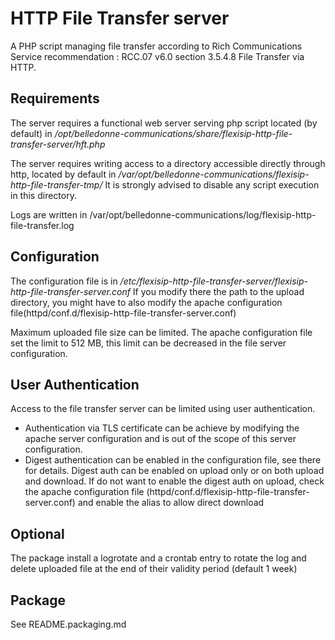 HTTP File Transfer server
=========================

A PHP script managing file transfer according to Rich Communications Service recommendation : RCC.07 v6.0 section 3.5.4.8 File Transfer via HTTP.

Requirements
------------
The server requires a functional web server serving php script located (by default) in */opt/belledonne-communications/share/flexisip-http-file-transfer-server/hft.php*

The server requires writing access to a directory accessible directly through http, located by default in */var/opt/belledonne-communications/flexisip-http-file-transfer-tmp/* It is strongly advised to disable any script execution in this directory.

Logs are written in /var/opt/belledonne-communications/log/flexisip-http-file-transfer.log


Configuration
-------------

The configuration file is in */etc/flexisip-http-file-transfer-server/flexisip-http-file-transfer-server.conf*
If you modify there the path to the upload directory, you might have to also modify the apache configuration file(httpd/conf.d/flexisip-http-file-transfer-server.conf)

Maximum uploaded file size can be limited. The apache configuration file set the limit to 512 MB, this limit can be decreased in the file server configuration.

User Authentication
-------------------
Access to the file transfer server can be limited using user authentication.
* Authentication via TLS certificate can be achieve by modifying the apache server configuration and is out of the scope of this server configuration.
* Digest authentication can be enabled in the configuration file, see there for details. Digest auth can be enabled on upload only or on both upload and download. If do not want to enable the digest auth on upload, check the apache configuration file (httpd/conf.d/flexisip-http-file-transfer-server.conf) and enable the alias to allow direct download

Optional
--------

The package install a logrotate and a crontab entry to rotate the log and delete uploaded file at the end of their validity period (default 1 week)

Package
--------

See README.packaging.md
